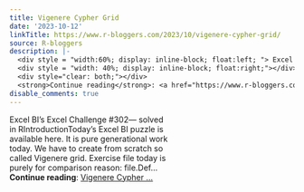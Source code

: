 ```yaml
---
title: Vigenere Cypher Grid
date: '2023-10-12'
linkTitle: https://www.r-bloggers.com/2023/10/vigenere-cypher-grid/
source: R-bloggers
description: |-
  <div style = "width:60%; display: inline-block; float:left; "> Excel BI’s Excel Challenge #302— solved in RIntroductionToday’s Excel BI puzzle is available here. It is pure generational work today. We have to create from scratch so called Vigenere grid. Exercise file today is purely for comparison reason: file.Def...</div>
  <div style = "width: 40%; display: inline-block; float:right;"></div>
  <div style="clear: both;"></div>
  <strong>Continue reading</strong>: <a href="https://www.r-bloggers.com/2023/10/vigenere-cypher-grid/">Vigenere Cypher ...
disable_comments: true
---
```

<div style = "width:60%; display: inline-block; float:left; "> Excel BI’s Excel Challenge #302— solved in RIntroductionToday’s Excel BI puzzle is available here. It is pure generational work today. We have to create from scratch so called Vigenere grid. Exercise file today is purely for comparison reason: file.Def...</div>
<div style = "width: 40%; display: inline-block; float:right;"></div>
<div style="clear: both;"></div>
<strong>Continue reading</strong>: <a href="https://www.r-bloggers.com/2023/10/vigenere-cypher-grid/">Vigenere Cypher ...